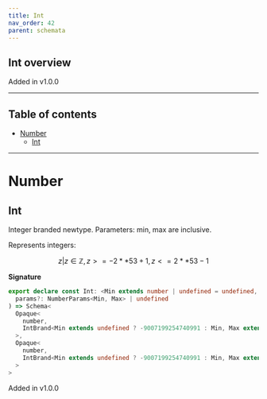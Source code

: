 ```yaml
---
title: Int
nav_order: 42
parent: schemata
---
```


## Int overview

Added in v1.0.0

---

<h2 class="text-delta">Table of contents</h2>

- [Number](#number)
  - [Int](#int)

---

# Number

## Int

Integer branded newtype. Parameters: min, max are inclusive.

Represents integers:

```math
 { z | z ∈ ℤ, z >= -2 ** 53 + 1, z <= 2 ** 53 - 1 }
```

**Signature**

```ts
export declare const Int: <Min extends number | undefined = undefined, Max extends number | undefined = undefined>(
  params?: NumberParams<Min, Max> | undefined
) => Schema<
  Opaque<
    number,
    IntBrand<Min extends undefined ? -9007199254740991 : Min, Max extends undefined ? 9007199254740991 : Max>
  >,
  Opaque<
    number,
    IntBrand<Min extends undefined ? -9007199254740991 : Min, Max extends undefined ? 9007199254740991 : Max>
  >
>
```

Added in v1.0.0
